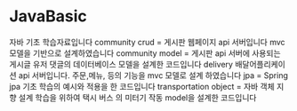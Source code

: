 # JavaBasic
자바 기초 학습자료입니다
community crud = 게시판 웹페이지 api 서버입니다 mvc 모델을 기반으로 설계하였습니다
community model = 게시판 api 서버에 사용되는 게시글 유저 댓글의 데이터베이스 모델을 설계한 코드입니다
delivery 배달어플리케이션 api 서버입니다. 주문,메뉴, 등의 기능을 mvc 모델로 설계 하였습니다
jpa = Spring jpa 기초 학습의 예시와 적용을 한 코드입니다
transportation object = 자바 객체 지향 설계 학습을 위하여 택시 버스 의 미터기 작동 model을 설계한 코드입니다
